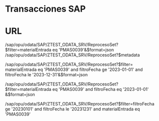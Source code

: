 # Transacciones SAP



# URL

/sap/opu/odata/SAP/ZTEST_ODATA_SRV/ReprocesoSet?$filter=materialEntrada eq 'PMAS0039'&$format=json
/sap/opu/odata/SAP/ZTEST_ODATA_SRV/ReprocesoSet?$metadata

/sap/opu/odata/SAP/ZTEST_ODATA_SRV/ReprocesoSet?$filter=  materialEntrada eq 'PMAS0039' and filtroFecha ge '2023-01-01' and filtroFecha le '2023-12-31'&$format=json


/sap/opu/odata/SAP/ZTEST_ODATA_SRV/ReprocesoSet?$filter=materialEntrada eq 'PMAS0039' and filtroFecha eq '2023-01-01' &$format=json


/sap/opu/odata/SAP/ZTEST_ODATA_SRV/ReprocesoSet?$filter=filtroFecha ge '20230101' and filtroFecha le '20231231' and materialEntrada eq 'PMAS0039' 